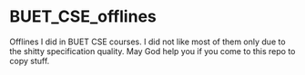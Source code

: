 # BUET_CSE_offlines
Offlines I did in BUET CSE courses. I did not like most of them only due to the shitty specification quality. May God help you if you come to this repo to copy stuff.
